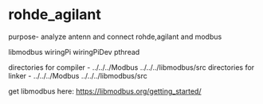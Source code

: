 # rohde_agilant
purpose- analyze antenn and connect rohde,agilant and modbus

libmodbus
wiringPi
wiringPiDev
pthread

directories for compiler - ../../../Modbus
../../../libmodbus/src
directories for linker - ../../../Modbus
../../../libmodbus/src

get libmodbus here: https://libmodbus.org/getting_started/
